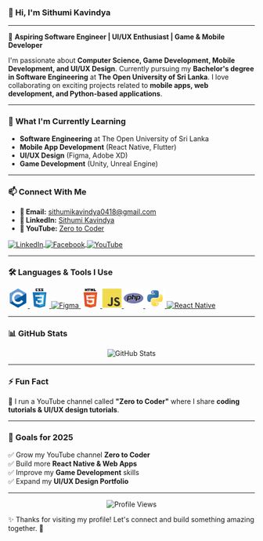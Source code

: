 ### 👋 Hi, I'm **Sithumi Kavindya**
---
🚀 **Aspiring Software Engineer | UI/UX Enthusiast | Game & Mobile Developer**

I'm passionate about **Computer Science, Game Development, Mobile Development, and UI/UX Design**. Currently pursuing my **Bachelor's degree in Software Engineering** at **The Open University of Sri Lanka**. I love collaborating on exciting projects related to **mobile apps, web development, and Python-based applications**.

---

### 🌱 **What I'm Currently Learning**
- **Software Engineering** at The Open University of Sri Lanka  
- **Mobile App Development** (React Native, Flutter)  
- **UI/UX Design** (Figma, Adobe XD)  
- **Game Development** (Unity, Unreal Engine)  

---

### 📫 **Connect With Me**
- **📧 Email:** [sithumikavindya0418@gmail.com](mailto:sithumikavindya0418@gmail.com)
- **🔗 LinkedIn:** [Sithumi Kavindya](https://www.linkedin.com/in/sithumi-kavindya-153bb3309/)
- **🎥 YouTube:** [Zero to Coder](https://www.youtube.com/channel/UCJVGuRWmJnBmnv1NonG8oyw)

<p align="left">
  <a href="https://linkedin.com/in/sithumi-kavindya" target="blank">
    <img align="center" src="https://raw.githubusercontent.com/rahuldkjain/github-profile-readme-generator/master/src/images/icons/Social/linked-in-alt.svg" alt="LinkedIn" height="30" width="40" />
  </a>
  <a href="https://fb.com/sithumi.kavindya" target="blank">
    <img align="center" src="https://raw.githubusercontent.com/rahuldkjain/github-profile-readme-generator/master/src/images/icons/Social/facebook.svg" alt="Facebook" height="30" width="40" />
  </a>
  <a href="https://www.youtube.com/c/ZeroToCoder" target="blank">
    <img align="center" src="https://raw.githubusercontent.com/rahuldkjain/github-profile-readme-generator/master/src/images/icons/Social/youtube.svg" alt="YouTube" height="30" width="40" />
  </a>
</p>

---

### 🛠️ **Languages & Tools I Use**
<p align="left">
  <a href="https://www.cprogramming.com/" target="_blank" rel="noreferrer"> <img src="https://raw.githubusercontent.com/devicons/devicon/master/icons/c/c-original.svg" alt="C" width="40" height="40"/> </a>
  <a href="https://www.w3schools.com/css/" target="_blank" rel="noreferrer"> <img src="https://raw.githubusercontent.com/devicons/devicon/master/icons/css3/css3-original-wordmark.svg" alt="CSS3" width="40" height="40"/> </a>
  <a href="https://www.figma.com/" target="_blank" rel="noreferrer"> <img src="https://www.vectorlogo.zone/logos/figma/figma-icon.svg" alt="Figma" width="40" height="40"/> </a>
  <a href="https://www.w3.org/html/" target="_blank" rel="noreferrer"> <img src="https://raw.githubusercontent.com/devicons/devicon/master/icons/html5/html5-original-wordmark.svg" alt="HTML5" width="40" height="40"/> </a>
  <a href="https://developer.mozilla.org/en-US/docs/Web/JavaScript" target="_blank" rel="noreferrer"> <img src="https://raw.githubusercontent.com/devicons/devicon/master/icons/javascript/javascript-original.svg" alt="JavaScript" width="40" height="40"/> </a>
  <a href="https://www.php.net" target="_blank" rel="noreferrer"> <img src="https://raw.githubusercontent.com/devicons/devicon/master/icons/php/php-original.svg" alt="PHP" width="40" height="40"/> </a>
  <a href="https://www.python.org" target="_blank" rel="noreferrer"> <img src="https://raw.githubusercontent.com/devicons/devicon/master/icons/python/python-original.svg" alt="Python" width="40" height="40"/> </a>
  <a href="https://reactnative.dev/" target="_blank" rel="noreferrer"> <img src="https://reactnative.dev/img/header_logo.svg" alt="React Native" width="40" height="40"/> </a>
</p>

---

### 📊 **GitHub Stats**
<p align="center">
  <img src="https://github-readme-stats.vercel.app/api?username=sithu0302&show_icons=true&theme=radical" alt="GitHub Stats" />
</p>

---

### ⚡ **Fun Fact**
🎥 I run a YouTube channel called **"Zero to Coder"** where I share **coding tutorials & UI/UX design tutorials**.

---

### 🎯 **Goals for 2025**
✅ Grow my YouTube channel **Zero to Coder**  
✅ Build more **React Native & Web Apps**  
✅ Improve my **Game Development** skills  
✅ Expand my **UI/UX Design Portfolio**  

---

<p align="center"> 
  <img src="https://komarev.com/ghpvc/?username=sithu0302&label=Profile%20views&color=0e75b6&style=flat" alt="Profile Views" /> 
</p>

✨ Thanks for visiting my profile! Let's connect and build something amazing together. 🚀

